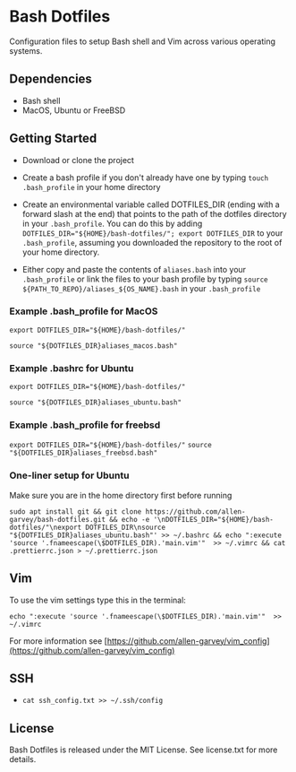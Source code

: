 # Bash Dotfiles

Configuration files to setup Bash shell and Vim across various operating systems.

## Dependencies

* Bash shell
* MacOS, Ubuntu or FreeBSD

## Getting Started

* Download or clone the project

* Create a bash profile if you don't already have one by typing `touch .bash_profile` in your home directory

* Create an environmental variable called DOTFILES_DIR (ending with a forward slash at the end) that points to the path of the dotfiles directory in your `.bash_profile`. You can do this by adding `DOTFILES_DIR="${HOME}/bash-dotfiles/"; export DOTFILES_DIR` to your `.bash_profile`, assuming you downloaded the repository to the root of your home directory.

* Either copy and paste the contents of `aliases.bash` into your `.bash_profile` or link the files to your bash profile by typing `source ${PATH_TO_REPO}/aliases_${OS_NAME}.bash` in your `.bash_profile`

### Example .bash_profile for MacOS
`export DOTFILES_DIR="${HOME}/bash-dotfiles/"`

`source "${DOTFILES_DIR}aliases_macos.bash"`

### Example .bashrc for Ubuntu

`export DOTFILES_DIR="${HOME}/bash-dotfiles/"`

`source "${DOTFILES_DIR}aliases_ubuntu.bash"`

### Example .bash_profile for freebsd
`export DOTFILES_DIR="${HOME}/bash-dotfiles/"`
`source "${DOTFILES_DIR}aliases_freebsd.bash"`

### One-liner setup for Ubuntu

Make sure you are in the home directory first before running

`sudo apt install git && git clone https://github.com/allen-garvey/bash-dotfiles.git && echo -e '\nDOTFILES_DIR="${HOME}/bash-dotfiles/"\nexport DOTFILES_DIR\nsource "${DOTFILES_DIR}aliases_ubuntu.bash"' >> ~/.bashrc && echo ":execute 'source '.fnameescape(\$DOTFILES_DIR).'main.vim'"  >> ~/.vimrc && cat .prettierrc.json > ~/.prettierrc.json`

## Vim

To use the vim settings type this in the terminal:

`echo ":execute 'source '.fnameescape(\$DOTFILES_DIR).'main.vim'"  >> ~/.vimrc`

For more information see [https://github.com/allen-garvey/vim_config](https://github.com/allen-garvey/vim_config)

## SSH

* `cat ssh_config.txt >> ~/.ssh/config`

## License

Bash Dotfiles is released under the MIT License. See license.txt for more details.